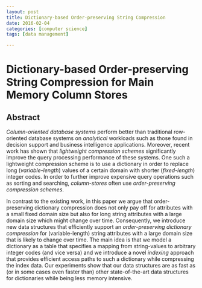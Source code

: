 ```yaml
---
layout: post
title: Dictionary-based Order-preserving String Compression 
date: 2016-02-04
categories: [computer science]
tags: [data management]

---
```


# Dictionary-based Order-preserving String Compression for Main Memory Column Stores

## Abstract

*Column-oriented database systems* perform better than traditional row-oriented database systems on *analytical* workloads such as those found in decision support and business intelligence applications. Moreover, recent work has shown that *lightweight compression schemes* significantly improve the query processing performance of these systems. One such a lightweight compression scheme is to use a dictionary in order to replace long (*variable-length*) values of a certain domain with shorter (*fixed-length*) integer codes. In order to further improve expensive query operations such as sorting and searching, *column-stores* often use *order-preserving compression schemes*.

In contrast to the existing work, in this paper we argue that order-preserving dictionary compression does not only pay off for attributes with a small fixed domain size but also for long string attributes with a large domain size which might change over time. Consequently, we introduce new data structures that efficiently support an *order-preserving dictionary compression* for (variable-length) string attributes with a large domain size that is likely to change over time. The main idea is that we model a dictionary as a table that specifies a mapping from string-values to arbitrary integer codes (and vice versa) and we introduce a novel *indexing* approach that provides efficient access paths to such a dictionary while compressing the index data. Our experiments show that our data structures are as fast as (or in some cases even faster than) other state-of-the-art data structures for dictionaries while being less memory intensive.